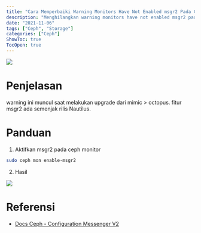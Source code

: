 ```yaml
---
title: "Cara Memperbaiki Warning Monitors Have Not Enabled msgr2 Pada Ceph"
description: "Menghilangkan warning monitors have not enabled msgr2 pada ceph"
date: "2021-11-06"
tags: ["Ceph", "Storage"]
categories: ["Ceph"]
ShowToc: true
TocOpen: true
---
```


![](/images/ceph-mon-warning-msgr2-1.png)

# Penjelasan
warning ini muncul saat melakukan upgrade dari mimic > octopus. fitur msgr2 ada semenjak rilis Nautilus.

# Panduan
1. Aktifkan msgr2 pada ceph monitor
```bash
sudo ceph mon enable-msgr2
```

2. Hasil

![](/images/ceph-mon-warning-msgr2-2.png)

# Referensi
- [Docs Ceph - Configuration Messenger V2](https://docs.ceph.com/en/latest/rados/configuration/msgr2/#transitioning-from-v1-only-to-v2-plus-v1)